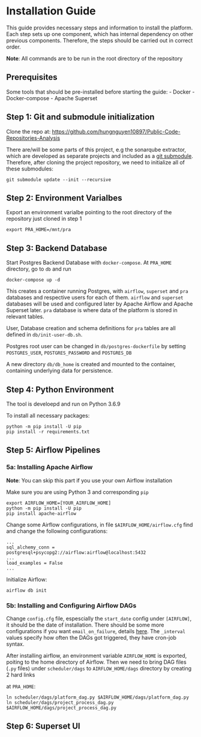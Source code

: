 # Installation Guide

This guide provides necessary steps and information to install the platform. Each step sets up one component, which has internal dependency on other previous components. Therefore, the steps should be carried out in correct order.

**Note**: All commands are to be run in the root directory of the repository

## Prerequisites
Some tools that should be pre-installed before starting the guide:
    - Docker
    - Docker-compose
    - Apache Superset
    
## Step 1: Git and submodule initialization

Clone the repo at: https://github.com/hungnguyen10897/Public-Code-Repositories-Analysis

There are/will be some parts of this project, e.g the sonarqube extractor, which are developed as separate projects and included as a [git submodule](https://git-scm.com/book/en/v2/Git-Tools-Submodules). Therefore, after cloning the project repository, we need to initialize all of these submodules:

```
git submodule update --init --recursive
```

## Step 2: Environment Varialbes

Export an environment varialbe pointing to the root directory of the repository just cloned in step 1
```
export PRA_HOME=/mnt/pra
```
## Step 3: Backend Database

Start Postgres Backend Database with `docker-compose`. At `PRA_HOME` directory, go to `db` and run
```
docker-compose up -d
```
This creates a container running Postgres, with `airflow`, `superset` and `pra` databases and respective users for each of them. `airflow` and `superset` databases will be used and configured later by Apache Airflow and Apache Superset later. `pra` database is where data of the platform is stored in relevant tables.

User, Database creation and schema definitions for `pra` tables are all defined in `db/init-user-db.sh`.

Postgres root user can be changed in `db/postgres-dockerfile` by setting `POSTGRES_USER`, `POSTGRES_PASSWORD` and `POSTGRES_DB`

A new directory `db/db_home` is created and mounted to the container, containing underlying data for persistence.
## Step 4: Python Environment

The tool is develoepd and run on Python 3.6.9

To install all necessary packages: 
```
python -m pip install -U pip
pip install -r requirements.txt
```
## Step 5: Airflow Pipelines

### 5a: Installing Apache Airflow
**Note**: You can skip this part if you use your own Airflow installation

Make sure you are using Python 3 and corresponding `pip`

```
export AIRFLOW_HOME=[YOUR_AIRFLOW_HOME]
python -m pip install -U pip
pip install apache-airflow
```

Change some Airflow configurations, in file `$AIRFLOW_HOME/airflow.cfg` find and change the following configurations:

```
...
sql_alchemy_conn = postgresql+psycopg2://airflow:airflow@localhost:5432
...
load_examples = False
...
```

Initialize Airflow:
```
airflow db init
```

### 5b: Installing and Configuring Airflow DAGs

Change `config.cfg` file, espescially the `start_date` config under `[AIRFLOW]`, it should be the date of installation. There should be some more configurations if you want `email_on_failure`, details [here](https://helptechcommunity.wordpress.com/2020/04/04/airflow-email-configuration/). The `_interval` values specify how often the DAGs got triggered, they have cron-job syntax.

After installing airflow, an environment variable `AIRFLOW_HOME` is exported, poiting to the home directory of Airflow. Then we need to bring DAG files (`.py` files) under `scheduler/dags` to `AIRFLOW_HOME/dags` directory by creating 2 hard links

at `PRA_HOME`:
```
ln scheduler/dags/platform_dag.py $AIRFLOW_HOME/dags/platform_dag.py
ln scheduler/dags/project_process_dag.py $AIRFLOW_HOME/dags/project_process_dag.py
```

## Step 6: Superset UI